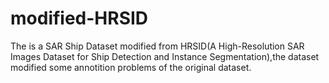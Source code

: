 # modified-HRSID
The is a SAR Ship Dataset modified from HRSID(A High-Resolution SAR Images Dataset for Ship Detection and Instance Segmentation),the dataset modified some annotition problems of the original dataset.
